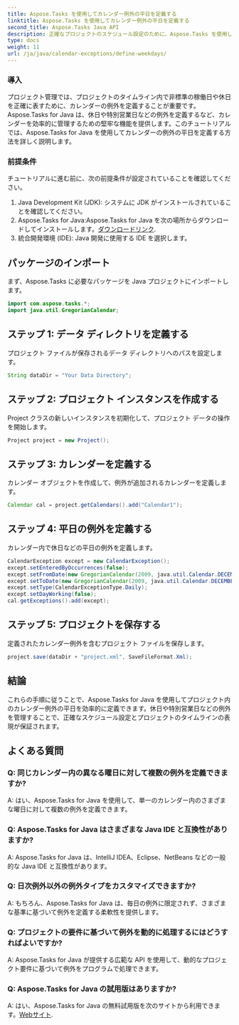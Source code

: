 ```yaml
---
title: Aspose.Tasks を使用してカレンダー例外の平日を定義する
linktitle: Aspose.Tasks を使用してカレンダー例外の平日を定義する
second_title: Aspose.Tasks Java API
description: 正確なプロジェクトのスケジュール設定のために、Aspose.Tasks を使用して Java プロジェクトのカレンダー例外の平日を定義する方法を学びます。
type: docs
weight: 11
url: /ja/java/calendar-exceptions/define-weekdays/
---
```

### 導入
プロジェクト管理では、プロジェクトのタイムライン内で非標準の稼働日や休日を正確に表すために、カレンダーの例外を定義することが重要です。 Aspose.Tasks for Java は、休日や特別営業日などの例外を定義するなど、カレンダーを効率的に管理するための堅牢な機能を提供します。このチュートリアルでは、Aspose.Tasks for Java を使用してカレンダーの例外の平日を定義する方法を詳しく説明します。
### 前提条件
チュートリアルに進む前に、次の前提条件が設定されていることを確認してください。
1. Java Development Kit (JDK): システムに JDK がインストールされていることを確認してください。
2.  Aspose.Tasks for Java:Aspose.Tasks for Java を次の場所からダウンロードしてインストールします。[ダウンロードリンク](https://releases.aspose.com/tasks/java/).
3. 統合開発環境 (IDE): Java 開発に使用する IDE を選択します。

## パッケージのインポート
まず、Aspose.Tasks に必要なパッケージを Java プロジェクトにインポートします。
```java
import com.aspose.tasks.*;
import java.util.GregorianCalendar;

```

## ステップ 1: データ ディレクトリを定義する
プロジェクト ファイルが保存されるデータ ディレクトリへのパスを設定します。
```java
String dataDir = "Your Data Directory";
```
## ステップ 2: プロジェクト インスタンスを作成する
Project クラスの新しいインスタンスを初期化して、プロジェクト データの操作を開始します。
```java
Project project = new Project();
```
## ステップ 3: カレンダーを定義する
カレンダー オブジェクトを作成して、例外が追加されるカレンダーを定義します。
```java
Calendar cal = project.getCalendars().add("Calendar1");
```
## ステップ 4: 平日の例外を定義する
カレンダー内で休日などの平日の例外を定義します。
```java
CalendarException except = new CalendarException();
except.setEnteredByOccurrences(false);
except.setFromDate(new GregorianCalendar(2009, java.util.Calendar.DECEMBER, 24, 0, 0, 0).getTime());
except.setToDate(new GregorianCalendar(2009, java.util.Calendar.DECEMBER, 31, 23, 59, 0).getTime());
except.setType(CalendarExceptionType.Daily);
except.setDayWorking(false);
cal.getExceptions().add(except);
```
## ステップ 5: プロジェクトを保存する
定義されたカレンダー例外を含むプロジェクト ファイルを保存します。
```java
project.save(dataDir + "project.xml", SaveFileFormat.Xml);
```

## 結論
これらの手順に従うことで、Aspose.Tasks for Java を使用してプロジェクト内のカレンダー例外の平日を効率的に定義できます。休日や特別営業日などの例外を管理することで、正確なスケジュール設定とプロジェクトのタイムラインの表現が保証されます。
## よくある質問
### Q: 同じカレンダー内の異なる曜日に対して複数の例外を定義できますか?
A: はい、Aspose.Tasks for Java を使用して、単一のカレンダー内のさまざまな曜日に対して複数の例外を定義できます。
### Q: Aspose.Tasks for Java はさまざまな Java IDE と互換性がありますか?
A: Aspose.Tasks for Java は、IntelliJ IDEA、Eclipse、NetBeans などの一般的な Java IDE と互換性があります。
### Q: 日次例外以外の例外タイプをカスタマイズできますか?
A: もちろん、Aspose.Tasks for Java は、毎日の例外に限定されず、さまざまな基準に基づいて例外を定義する柔軟性を提供します。
### Q: プロジェクトの要件に基づいて例外を動的に処理するにはどうすればよいですか?
A: Aspose.Tasks for Java が提供する広範な API を使用して、動的なプロジェクト要件に基づいて例外をプログラムで処理できます。
### Q: Aspose.Tasks for Java の試用版はありますか?
 A: はい、Aspose.Tasks for Java の無料試用版を次のサイトから利用できます。[Webサイト](https://releases.aspose.com/).
